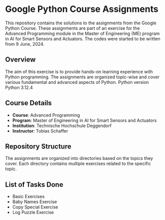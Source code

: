 # Google Python Course Assignments

This repository contains the solutions to the assignments from the Google Python Course. These assignments are part of an exercise for the Advanced Programming module in the Master of Engineering (ME) program in AI for Smart Sensors and Actuators. The codes were started to be written from 9 June, 2024.

## Overview

The aim of this exercise is to provide hands-on learning experience with Python programming. The assignments are organized topic-wise and cover various fundamental and advanced aspects of Python. Python version Python 3.12.4

## Course Details

- **Course**: Advanced Programming
- **Program**: Master of Engineering in AI for Smart Sensors and Actuators
- **Institution**: Technische Hochschule Deggendorf
- **Instructor**: Tobias Schaffer

## Repository Structure

The assignments are organized into directories based on the topics they cover. Each directory contains multiple exercises related to the specific topic.

## List of Tasks Done

- Basic Exercises
- Baby Names Exercise
- Copy Special Exercise
- Log Puzzle Exercise
